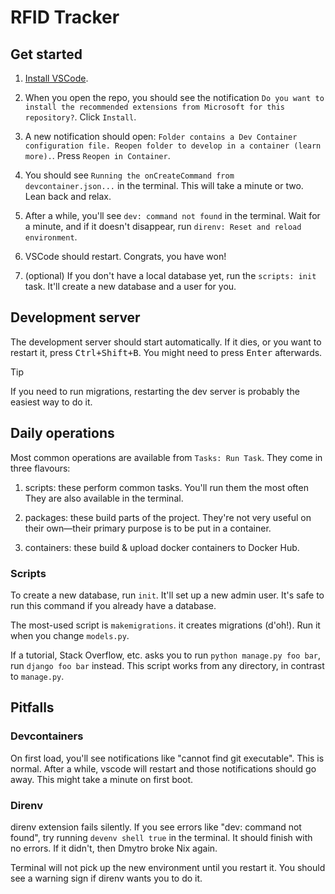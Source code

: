 # RFID Tracker

## Get started

1. [Install VSCode](https://code.visualstudio.com/).

2. When you open the repo, you should see the notification `Do you
   want to install the recommended extensions from Microsoft for this
   repository?`. Click `Install`.

3. A new notification should open: `Folder contains a Dev Container
   configuration file. Reopen folder to develop in a container (learn
   more).`. Press `Reopen in Container`.

4. You should see `Running the onCreateCommand from
   devcontainer.json...` in the terminal. This will take a minute or
   two. Lean back and relax.

5. After a while, you'll see `dev: command not found` in the terminal.
   Wait for a minute, and if it doesn't disappear, run `direnv: Reset
   and reload environment`.

6. VSCode should restart. Congrats, you have won!

7. (optional) If you don't have a local database yet, run the `scripts:
   init` task. It'll create a new database and a user for you.

## Development server

The development server should start automatically. If it dies, or you
want to restart it, press <kbd>Ctrl+Shift+B</kbd>. You might need to
press <kbd>Enter</kbd> afterwards.

> [!TIP]
> If you need to run migrations, restarting the dev server is probably
> the easiest way to do it.

## Daily operations

Most common operations are available from `Tasks: Run Task`. They come in three flavours:

1. scripts: these perform common tasks. You'll run them the most often
   They are also available in the terminal.

2. packages: these build parts of the project. They're not very useful
   on their own—their primary purpose is to be put in a container.

3. containers: these build & upload docker containers to Docker Hub.

### Scripts

To create a new database, run `init`. It'll set up a new admin user.
It's safe to run this command if you already have a database.

The most-used script is `makemigrations`. it creates migrations (d'oh!).
Run it when you change `models.py`.

If a tutorial, Stack Overflow, etc. asks you to run `python manage.py
foo bar`, run `django foo bar` instead. This script works from any
directory, in contrast to `manage.py`.

## Pitfalls

### Devcontainers

On first load, you'll see notifications like "cannot find git
executable". This is normal. After a while, vscode will restart and
those notifications should go away. This might take a minute on first
boot.

### Direnv

direnv extension fails silently. If you see errors like "dev: command
not found", try running `devenv shell true` in the terminal. It should
finish with no errors. If it didn't, then Dmytro broke Nix again.

Terminal will not pick up the new environment until you restart it. You
should see a warning sign if direnv wants you to do it.

